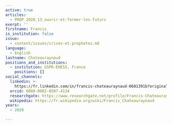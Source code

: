 ```yaml
---
active: true
articles:
  - PROP_2020_13_ouvrir-et-fermer-les-futurs
exerpt: ''
firstname: Francis
is_institution: false
issue:
  - content/issues/crises-et-prophetes.md
language:
  - English
lastname: Chateauraynaud
positions_and_institutions:
  - institution: GSPR-EHESS, France
    positions: []
social_channels:
  linkedin: >-
    https://fr.linkedin.com/in/francis-chateauraynaud-0681391b?original_referer=https%3A%2F%2Fwww.google.com%2F
  orcid: 0000-0002-8507-4134
  researchgate: https://www.researchgate.net/profile/Francis-Chateauraynaud-2
  wikipedia: https://fr.wikipedia.org/wiki/Francis_Chateauraynaud
years:
  - 2020

---
```

